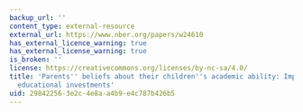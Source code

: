 ```yaml
---
backup_url: ''
content_type: external-resource
external_url: https://www.nber.org/papers/w24610
has_external_licence_warning: true
has_external_license_warning: true
is_broken: ''
license: https://creativecommons.org/licenses/by-nc-sa/4.0/
title: 'Parents'' beliefs about their children''s academic ability: Implications for
  educational investments'
uid: 29842256-3e2c-4e8a-a4b9-e4c787b426b5
---
```

